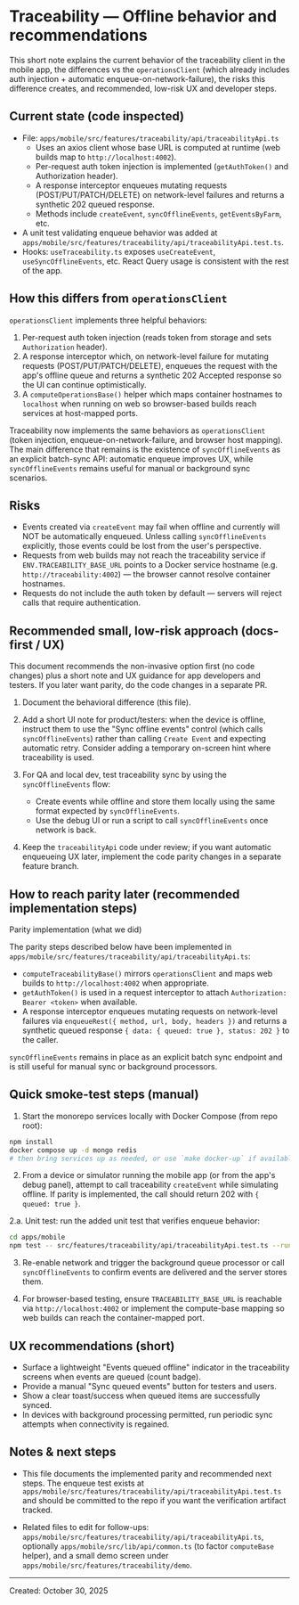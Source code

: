 # Traceability — Offline behavior and recommendations

This short note explains the current behavior of the traceability client in the mobile app, the differences vs the `operationsClient` (which already includes auth injection + automatic enqueue-on-network-failure), the risks this difference creates, and recommended, low-risk UX and developer steps.

## Current state (code inspected)

- File: `apps/mobile/src/features/traceability/api/traceabilityApi.ts`
  - Uses an axios client whose base URL is computed at runtime (web builds map to `http://localhost:4002`).
  - Per-request auth token injection is implemented (`getAuthToken()` and Authorization header).
  - A response interceptor enqueues mutating requests (POST/PUT/PATCH/DELETE) on network-level failures and returns a synthetic 202 queued response.
  - Methods include `createEvent`, `syncOfflineEvents`, `getEventsByFarm`, etc.
- A unit test validating enqueue behavior was added at `apps/mobile/src/features/traceability/api/traceabilityApi.test.ts`.
- Hooks: `useTraceability.ts` exposes `useCreateEvent`, `useSyncOfflineEvents`, etc. React Query usage is consistent with the rest of the app.

## How this differs from `operationsClient`

`operationsClient` implements three helpful behaviors:
1. Per-request auth token injection (reads token from storage and sets `Authorization` header).
2. A response interceptor which, on network-level failure for mutating requests (POST/PUT/PATCH/DELETE), enqueues the request with the app's offline queue and returns a synthetic 202 Accepted response so the UI can continue optimistically.
3. A `computeOperationsBase()` helper which maps container hostnames to `localhost` when running on web so browser-based builds reach services at host-mapped ports.

Traceability now implements the same behaviors as `operationsClient` (token injection, enqueue-on-network-failure, and browser host mapping). The main difference that remains is the existence of `syncOfflineEvents` as an explicit batch-sync API: automatic enqueue improves UX, while `syncOfflineEvents` remains useful for manual or background sync scenarios.

## Risks

- Events created via `createEvent` may fail when offline and currently will NOT be automatically enqueued. Unless calling `syncOfflineEvents` explicitly, those events could be lost from the user's perspective.
- Requests from web builds may not reach the traceability service if `ENV.TRACEABILITY_BASE_URL` points to a Docker service hostname (e.g. `http://traceability:4002`) — the browser cannot resolve container hostnames.
- Requests do not include the auth token by default — servers will reject calls that require authentication.

## Recommended small, low-risk approach (docs-first / UX)

This document recommends the non-invasive option first (no code changes) plus a short note and UX guidance for app developers and testers. If you later want parity, do the code changes in a separate PR.

1. Document the behavioral difference (this file).
2. Add a short UI note for product/testers: when the device is offline, instruct them to use the "Sync offline events" control (which calls `syncOfflineEvents`) rather than calling `Create Event` and expecting automatic retry. Consider adding a temporary on-screen hint where traceability is used.
3. For QA and local dev, test traceability sync by using the `syncOfflineEvents` flow:

   - Create events while offline and store them locally using the same format expected by `syncOfflineEvents`.
   - Use the debug UI or run a script to call `syncOfflineEvents` once network is back.

4. Keep the `traceabilityApi` code under review; if you want automatic enqueueing UX later, implement the code parity changes in a separate feature branch.

## How to reach parity later (recommended implementation steps)

Parity implementation (what we did)

The parity steps described below have been implemented in `apps/mobile/src/features/traceability/api/traceabilityApi.ts`:

- `computeTraceabilityBase()` mirrors `operationsClient` and maps web builds to `http://localhost:4002` when appropriate.
- `getAuthToken()` is used in a request interceptor to attach `Authorization: Bearer <token>` when available.
- A response interceptor enqueues mutating requests on network-level failures via `enqueueRest({ method, url, body, headers })` and returns a synthetic queued response `{ data: { queued: true }, status: 202 }` to the caller.

`syncOfflineEvents` remains in place as an explicit batch sync endpoint and is still useful for manual sync or background processors.

## Quick smoke-test steps (manual)

1. Start the monorepo services locally with Docker Compose (from repo root):

```bash
npm install
docker compose up -d mongo redis
# then bring services up as needed, or use `make docker-up` if available
```

2. From a device or simulator running the mobile app (or from the app's debug panel), attempt to call traceability `createEvent` while simulating offline. If parity is implemented, the call should return 202 with `{ queued: true }`.

2.a. Unit test: run the added unit test that verifies enqueue behavior:

```bash
cd apps/mobile
npm test -- src/features/traceability/api/traceabilityApi.test.ts --runInBand
```

3. Re-enable network and trigger the background queue processor or call `syncOfflineEvents` to confirm events are delivered and the server stores them.

4. For browser-based testing, ensure `TRACEABILITY_BASE_URL` is reachable via `http://localhost:4002` or implement the compute-base mapping so web builds can reach the container-mapped port.

## UX recommendations (short)

- Surface a lightweight "Events queued offline" indicator in the traceability screens when events are queued (count badge).
- Provide a manual "Sync queued events" button for testers and users.
- Show a clear toast/success when queued items are successfully synced.
- In devices with background processing permitted, run periodic sync attempts when connectivity is regained.

## Notes & next steps


- This file documents the implemented parity and recommended next steps. The enqueue test exists at `apps/mobile/src/features/traceability/api/traceabilityApi.test.ts` and should be committed to the repo if you want the verification artifact tracked.

- Related files to edit for follow-ups: `apps/mobile/src/features/traceability/api/traceabilityApi.ts`, optionally `apps/mobile/src/lib/api/common.ts` (to factor `computeBase` helper), and a small demo screen under `apps/mobile/src/features/traceability/demo`.

---

Created: October 30, 2025
